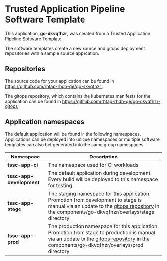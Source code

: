 # Trusted Application Pipeline Software Template

This application, **go-dkvqfhzr**, was created from a Trusted Application Pipeline Software Template.

The software templates create a new source and gitops deployment repositories with a sample source application. 

## Repositories

The source code for your application can be found in [https://github.com/rhtap-rhdh-qe/go-dkvqfhzr ](https://github.com/rhtap-rhdh-qe/go-dkvqfhzr ).
 
The gitops repository, which contains the kubernetes manifests for the application can be found in 
[https://github.com/rhtap-rhdh-qe/go-dkvqfhzr-gitops ](https://github.com/rhtap-rhdh-qe/go-dkvqfhzr-gitops ) 

## Application namespaces 

The default application will be found in the following namespaces. Applications can be deployed into unique namespaces or multiple software templates can also bet generated into the same group namespaces.  

|  Namespace   |  Description   |  
| -------- | -------- |
| **tssc-app-ci** | The namespace used for CI workloads |
| **tssc-app-development** | The default application during development. Every build will be deployed to this namespace for testing. |
| **tssc-app-stage** | The staging namespace for this application. Promotion from development to stage is manual via an update to the [gitops repository](https://github.com/rhtap-rhdh-qe/go-dkvqfhzr-gitops ) in the components/go-dkvqfhzr/overlays/stage directory |
| **tssc-app-prod** | The production namespace for this application. Promotion from stage to production is manual via an update to the [gitops repository](https://github.com/rhtap-rhdh-qe/go-dkvqfhzr-gitops ) in the components/go-dkvqfhzr/overlays/prod directory |